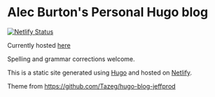 # Alec Burton's Personal Hugo blog

[![Netlify Status](https://api.netlify.com/api/v1/badges/cb611be2-3ed5-4c8f-a34b-8e26ede2907f/deploy-status)](https://app.netlify.com/sites/nifty-easley-47e67d/deploys)

Currently hosted [here](https://www.alecburton.co.uk)

Spelling and grammar corrections welcome.

This is a static site generated using [Hugo](https://gohugo.io/) and hosted on [Netlify](https://www.netlify.com/).

Theme from https://github.com/Tazeg/hugo-blog-jeffprod 

